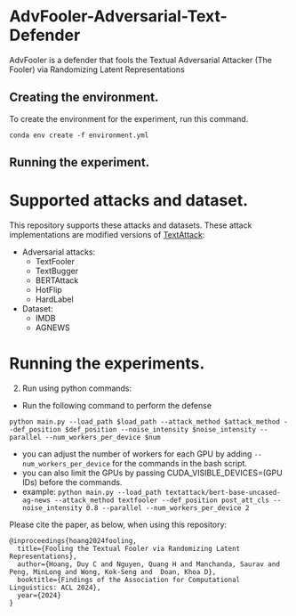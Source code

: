 # AdvFooler-Adversarial-Text-Defender
AdvFooler is a defender that fools the Textual Adversarial Attacker (The Fooler) via Randomizing Latent Representations

## Creating the environment.
To create the environment for the experiment, run this command.

`conda env create -f environment.yml`
## Running the experiment.

# Supported attacks and dataset.

This repository supports these attacks and datasets. These attack implementations are modified versions of [TextAttack](https://github.com/QData/TextAttack):
 - Adversarial attacks:
   - TextFooler
    - TextBugger
    - BERTAttack
    - HotFlip
    - HardLabel
 - Dataset:
    - IMDB
    - AGNEWS

# Running the experiments.
 2. Run using python commands:
   - Run the following command to perform the defense
   
```python main.py --load_path $load_path --attack_method $attack_method --def_position $def_position --noise_intensity $noise_intensity --parallel --num_workers_per_device $num```

   - you can adjust the number of workers for each GPU by adding `--num_workers_per_device` for the commands in the bash script.
   - you can also limit the GPUs by passing CUDA_VISIBLE_DEVICES=(GPU IDs) before the commands.
   - example: `python main.py --load_path textattack/bert-base-uncased-ag-news --attack_method textfooler --def_position post_att_cls --noise_intensity 0.8 --parallel --num_workers_per_device 2`

Please cite the paper, as below, when using this repository:
```
@inproceedings{hoang2024fooling,
  title={Fooling the Textual Fooler via Randomizing Latent Representations},
  author={Hoang, Duy C and Nguyen, Quang H and Manchanda, Saurav and Peng, MinLong and Wong, Kok-Seng and  Doan, Khoa D},
  booktitle={Findings of the Association for Computational Linguistics: ACL 2024},
  year={2024}
}
```
